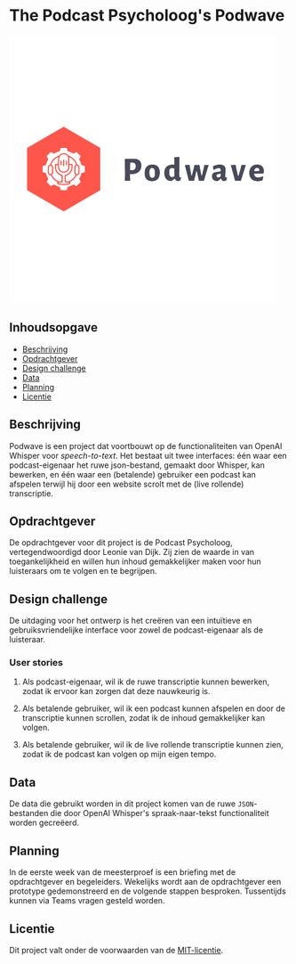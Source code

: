 # The Podcast Psycholoog's Podwave

![Visual](img/podwave-logo.png)

## Inhoudsopgave
  * [Beschrijving](#beschrijving)
  * [Opdrachtgever](#opdrachtgever)
  * [Design challenge](#design-challenge)
  * [Data](#data)
  * [Planning](#planning)
  * [Licentie](#licentie)

## Beschrijving
Podwave is een project dat voortbouwt op de functionaliteiten van OpenAI Whisper voor *speech-to-text*. Het bestaat uit twee interfaces: één waar een podcast-eigenaar het ruwe json-bestand, gemaakt door Whisper, kan bewerken, en één waar een (betalende) gebruiker een podcast kan afspelen terwijl hij door een website scrolt met de (live rollende) transcriptie.

## Opdrachtgever
De opdrachtgever voor dit project is de Podcast Psycholoog, vertegendwoordigd door Leonie van Dijk. Zij zien de waarde in van toegankelijkheid en willen hun inhoud gemakkelijker maken voor hun luisteraars om te volgen en te begrijpen.

## Design challenge
De uitdaging voor het ontwerp is het creëren van een intuïtieve en gebruiksvriendelijke interface voor zowel de podcast-eigenaar als de luisteraar.

### User stories
1) Als podcast-eigenaar, wil ik de ruwe transcriptie kunnen bewerken, zodat ik ervoor kan zorgen dat deze nauwkeurig is.

2) Als betalende gebruiker, wil ik een podcast kunnen afspelen en door de transcriptie kunnen scrollen, zodat ik de inhoud gemakkelijker kan volgen.

3) Als betalende gebruiker, wil ik de live rollende transcriptie kunnen zien, zodat ik de podcast kan volgen op mijn eigen tempo.

## Data
De data die gebruikt worden in dit project komen van de ruwe `JSON`-bestanden die door OpenAI Whisper's spraak-naar-tekst functionaliteit worden gecreëerd.

## Planning
In de eerste week van de meesterproef is een briefing met de opdrachtgever en begeleiders. Wekelijks wordt aan de opdrachtgever een prototype gedemonstreerd en de volgende stappen besproken. Tussentijds kunnen via Teams vragen gesteld worden.

## Licentie
Dit project valt onder de voorwaarden van de [MIT-licentie](./LICENSE).
